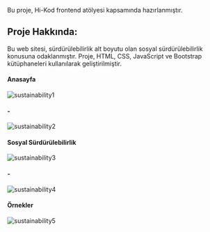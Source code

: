 Bu proje, Hi-Kod frontend atölyesi kapsamında hazırlanmıştır.
## Proje Hakkında:
Bu web sitesi, sürdürülebilirlik alt boyutu olan sosyal sürdürülebilirlik konusuna odaklanmıştır. Proje, HTML, CSS, JavaScript ve Bootstrap kütüphaneleri kullanılarak geliştirilmiştir. 
#### Anasayfa
![sustainability1](https://github.com/orhungo/Sustainability/assets/117112277/dc1aab3e-c5ba-4e4b-abc2-25a56a74cf03)
#### -
![sustainability2](https://github.com/orhungo/Sustainability/assets/117112277/cce54b71-964f-4924-8fc2-6d595ae941b0)
#### Sosyal Sürdürülebilirlik
![sustainability3](https://github.com/orhungo/Sustainability/assets/117112277/4f476469-3e20-4ea5-a9a4-8b9ad846fdd8)
#### -
![sustainability4](https://github.com/orhungo/Sustainability/assets/117112277/0404c00c-0191-4dbb-9d08-009c5482d01c)
#### Örnekler
![sustainability5](https://github.com/orhungo/Sustainability/assets/117112277/965ee408-2a2d-4c49-93b3-cecb04bed8db)



